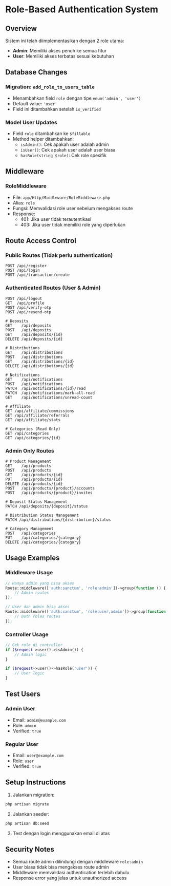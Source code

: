 # Role-Based Authentication System

## Overview
Sistem ini telah diimplementasikan dengan 2 role utama:
- **Admin**: Memiliki akses penuh ke semua fitur
- **User**: Memiliki akses terbatas sesuai kebutuhan

## Database Changes

### Migration: `add_role_to_users_table`
- Menambahkan field `role` dengan tipe `enum('admin', 'user')`
- Default value: `'user'`
- Field ini ditambahkan setelah `is_verified`

### Model User Updates
- Field `role` ditambahkan ke `$fillable`
- Method helper ditambahkan:
  - `isAdmin()`: Cek apakah user adalah admin
  - `isUser()`: Cek apakah user adalah user biasa
  - `hasRole(string $role)`: Cek role spesifik

## Middleware

### RoleMiddleware
- File: `app/Http/Middleware/RoleMiddleware.php`
- Alias: `role`
- Fungsi: Memvalidasi role user sebelum mengakses route
- Response:
  - 401: Jika user tidak terautentikasi
  - 403: Jika user tidak memiliki role yang diperlukan

## Route Access Control

### Public Routes (Tidak perlu authentication)
```
POST /api/register
POST /api/login
POST /api/transaction/create
```

### Authenticated Routes (User & Admin)
```
POST /api/logout
GET  /api/profile
POST /api/verify-otp
POST /api/resend-otp

# Deposits
GET    /api/deposits
POST   /api/deposits
GET    /api/deposits/{id}
DELETE /api/deposits/{id}

# Distributions
GET    /api/distributions
POST   /api/distributions
GET    /api/distributions/{id}
DELETE /api/distributions/{id}

# Notifications
GET    /api/notifications
POST   /api/notifications
PATCH  /api/notifications/{id}/read
PATCH  /api/notifications/mark-all-read
GET    /api/notifications/unread-count

# Affiliate
GET /api/affiliate/commissions
GET /api/affiliate/referrals
GET /api/affiliate/stats

# Categories (Read Only)
GET /api/categories
GET /api/categories/{id}
```

### Admin Only Routes
```
# Product Management
GET    /api/products
POST   /api/products
GET    /api/products/{id}
PUT    /api/products/{id}
DELETE /api/products/{id}
POST   /api/products/{product}/accounts
POST   /api/products/{product}/invites

# Deposit Status Management
PATCH /api/deposits/{deposit}/status

# Distribution Status Management
PATCH /api/distributions/{distribution}/status

# Category Management
POST   /api/categories
PUT    /api/categories/{category}
DELETE /api/categories/{category}
```

## Usage Examples

### Middleware Usage
```php
// Hanya admin yang bisa akses
Route::middleware(['auth:sanctum', 'role:admin'])->group(function () {
    // Admin routes
});

// User dan admin bisa akses
Route::middleware(['auth:sanctum', 'role:user,admin'])->group(function () {
    // Both roles routes
});
```

### Controller Usage
```php
// Cek role di controller
if ($request->user()->isAdmin()) {
    // Admin logic
}

if ($request->user()->hasRole('user')) {
    // User logic
}
```

## Test Users

### Admin User
- Email: `admin@example.com`
- Role: `admin`
- Verified: `true`

### Regular User
- Email: `user@example.com`
- Role: `user`
- Verified: `true`

## Setup Instructions

1. Jalankan migration:
```bash
php artisan migrate
```

2. Jalankan seeder:
```bash
php artisan db:seed
```

3. Test dengan login menggunakan email di atas

## Security Notes

- Semua route admin dilindungi dengan middleware `role:admin`
- User biasa tidak bisa mengakses route admin
- Middleware memvalidasi authentication terlebih dahulu
- Response error yang jelas untuk unauthorized access


